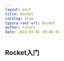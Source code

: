 ```yaml
---
layout: post
title: Rocket
catalog: true
typora-root-url: Rocket
author: Futari
date: 2023-03-01 19:40:35
---
```


## Rocket入门